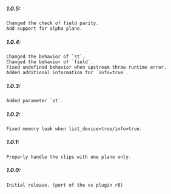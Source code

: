 ##### 1.0.5:
    Changed the check of field parity.
    Add support for alpha plane.

##### 1.0.4:
    Changed the behavior of `st`.
    Changed the behavior of `field`.
    Fixed undefined behavior when upstream throw runtime error.
    Added additional information for `info=true`.

##### 1.0.3:
    Added parameter `st`.

##### 1.0.2:
    Fixed memory leak when list_device=true/info=true.

##### 1.0.1:
    Properly handle the clips with one plane only.

##### 1.0.0:
    Initial release. (port of the vs plugin r8)

